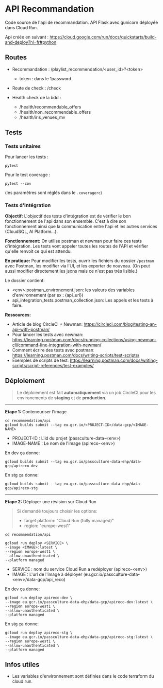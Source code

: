 # API Recommandation

Code source de l'api de recommandation.
API Flask avec gunicorn déployée dans Cloud Run.

Api créée en suivant : https://cloud.google.com/run/docs/quickstarts/build-and-deploy?hl=fr#python


## Routes
- Recommandation : /playlist_recommendation/<user_id>?\<token>
  - token : dans le 1password

- Route de check : /check

- Health check de la bdd :
  - /health/recommendable_offers
  - /health/non_recommendable_offers
  - /health/iris_venues_mv


## Tests

### Tests unitaires

Pour lancer les tests :
```
pytest
```

Pour le test coverage :
```
pytest --cov
```
(les paramètres sont réglés dans le `.coveragerc`)

### Tests d'intégration

**Objectif:**
L'objectif des tests d'intégration est de vérifier le bon fonctionnement de l'api dans son ensemble. C'est à dire son fonctionnement ainsi que la communication entre l'api et les autres services (CloudSQL, AI Platform...).

**Fonctionnement:**
On utilise postman et newman pour faire ces tests d'intégration.
Les tests vont appeler toutes les routes de l'API et vérifier qu'elle renvoit ce qui est attendu.

**En pratique:**
Pour modifier les tests, ouvrir les fichiers du dossier `/postman` avec Postman, les modifier via l'UI, et les exporter de nouveau. (On peut aussi modifier directement les jsons mais ce n'est pas très lisible.)

Le dossier contient:
- \<env>.postman_environement.json: les valeurs des variables d'environnement (par ex : {api_url})
- api_integration_tests.postman_collection.json: Les appels et les tests à faire.




**Ressources:**
- Article de blog CircleCI + Newman: https://circleci.com/blog/testing-an-api-with-postman/
- Pour lancer les tests avec newman: https://learning.postman.com/docs/running-collections/using-newman-cli/command-line-integration-with-newman/
- Comment écrire des tests avec postman: https://learning.postman.com/docs/writing-scripts/test-scripts/
- Exemples de scripts de test: https://learning.postman.com/docs/writing-scripts/script-references/test-examples/


## Déploiement

>Le déploiement est fait **automatiquement** via un job CircleCI pour les environements de **staging** et de **production**.

------

**Etape 1:** Conteneuriser l'image

```
cd recommendation/api
gcloud builds submit --tag eu.gcr.io/<PROJECT-ID>/data-gcp/<IMAGE-NAME>
```
- PROJECT-ID : L'id du projet (passculture-data-\<env>)
- IMAGE-NAME : Le nom de l'image (apireco-\<env>)

En dev ça donne:
```
gcloud builds submit --tag eu.gcr.io/passculture-data-ehp/data-gcp/apireco-dev
```


En stg ça donne:
```
gcloud builds submit --tag eu.gcr.io/passculture-data-ehp/data-gcp/apireco-stg
```

-------

**Etape 2:** Déployer une révision sur Cloud Run

>Si demandé toujours choisir les options:
>- target platform: "Cloud Run (fully managed)"
>- region: "europe-west1"


```
cd recommendation/api

gcloud run deploy <SERVICE> \
--image <IMAGE>:latest \
--region europe-west1 \
--allow-unauthenticated \
--platform managed
```
- SERVICE : nom du service Cloud Run a redéployer (apireco-\<env>)
- IMAGE : L'url de l'image à déployer (eu.gcr.io/passculture-data-\<env>/data-gcp/api_reco)

En dev ça donne:
```
gcloud run deploy apireco-dev \
--image eu.gcr.io/passculture-data-ehp/data-gcp/apireco-dev:latest \
--region europe-west1 \
--allow-unauthenticated \
--platform managed
```

En stg ça donne:
```
gcloud run deploy apireco-stg \
--image eu.gcr.io/passculture-data-ehp/data-gcp/apireco-stg:latest \
--region europe-west1 \
--allow-unauthenticated \
--platform managed
```


## Infos utiles

- Les variables d'environnement sont définies dans le code terraform du cloud run.
